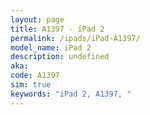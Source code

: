 ```yaml
---
layout: page
title: A1397 - iPad 2
permalink: /ipads/iPad-A1397/
model_name: iPad 2
description: undefined
aka: 
code: A1397
sim: true
keywords: "iPad 2, A1397, "
---
```

